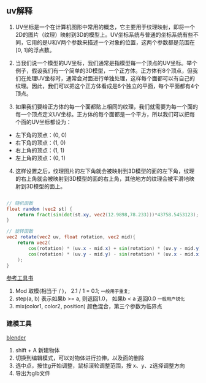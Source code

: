## uv解释  

1. UV坐标是一个在计算机图形中常用的概念，它主要用于纹理映射，即将一个2D的图片（纹理）映射到3D的模型上。UV坐标系统与普通的坐标系统有些不同，它用的是U和V两个参数来描述一个对象的位置，这两个参数都是范围在[0, 1]的浮点数。

2. 当我们说一个模型的UV坐标，我们通常是指模型每一个顶点的UV坐标。举个例子，假设我们有一个简单的3D模型，一个正方体。正方体有8个顶点，但我们在处理UV坐标时，通常会对面进行单独处理，这样每个面都可以有自己的纹理。因此，我们可以把这个正方体看成是6个独立的平面，每个平面都有4个顶点。

3. 如果我们要给正方体的每一个面都贴上相同的纹理，我们就需要为每一个面的每一个顶点定义UV坐标。正方体的每个面都是一个平方，所以我们可以把每个面的UV坐标都设为：

- 左下角的顶点：(0, 0)
- 右下角的顶点：(1, 0)
- 右上角的顶点：(1, 1)
- 左上角的顶点：(0, 1)
4. 这样设置之后，纹理图片的左下角就会被映射到3D模型的面的左下角，纹理的右上角就会被映射到3D模型的面的右上角，其他地方的纹理会被平滑地映射到3D模型的面上。



```glsl

// 随机函数
float random (vec2 st) {
    return fract(sin(dot(st.xy, vec2(12.9898,78.233)))*43758.5453123);
}

// 旋转函数
vec2 rotate(vec2 uv, float rotation, vec2 mid){
    return vec2(
        cos(rotation) * (uv.x - mid.x) + sin(rotation) * (uv.y - mid.y) + mid.x,
        cos(rotation) * (uv.y - mid.y) - sin(rotation) * (uv.x - mid.x) + mid.y
    );
}

```

[参考工具书](https://thebookofshaders.com/10/?lan=ch)

1. Mod 取模(相当于 / )， 2.1 / 1 = 0.1; `一般用于重复`;
2. step(a, b) 表示如果b >= a, 则返回1.0， 如果b < a 返回0.0 `一般用户锐化`
3. mix(color1, color2, position) 颜色混合，第三个参数为临界点



### 建模工具
[blender](https://www.blender.org/thanks/)

1. shift + A 新建物体
2. 切换到编辑模式，可以对物体进行拉伸，以及面的删除
3. 选中点，按住g开始调整，鼠标滚轮调整范围，按 x、y、z选择调整方向
4. 导出为glb文件